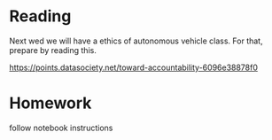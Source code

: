 # Reading 
Next wed we will have a ethics of autonomous vehicle class. For that, prepare by reading this. 

https://points.datasociety.net/toward-accountability-6096e38878f0

# Homework
follow notebook instructions

